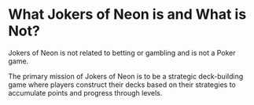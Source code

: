 # What Jokers of Neon is and What is Not?

Jokers of Neon is not related to betting or gambling and is not a Poker game.

The primary mission of Jokers of Neon is to be a strategic deck-building game where players construct their decks based on their strategies to accumulate points and progress through levels.